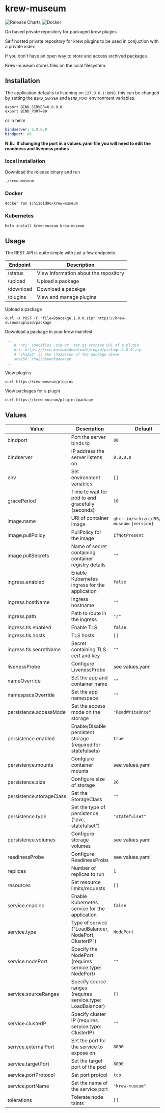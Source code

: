 # krew-museum
![Release Charts](https://github.com/schizoid90/krew-museum/workflows/Release%20Charts/badge.svg)
![Docker](https://github.com/schizoid90/krew-museum/workflows/Docker/badge.svg)

Go based private repository for packaged krew plugins

Self hosted private repository for krew plugins to be used in conjuction with a private index

If you don't have an open way to store and access archived packages.

Krew-museum stores files on the local filesystem.

## Installation

The application defaults to listening on `127.0.0.1:8090`, this can be changed by setting the `BIND_SERVER` and `BIND_PORT` environment variables.

```shell
export BIND_SERVER=0.0.0.0
export BIND_PORT=80
```

or in helm

```yaml
bindserver: 0.0.0.0
bindport: 80
```

**N.B.: If changing the port in a values.yaml file you will need to edit the readiness and liveness probes**

### local installation

Download the release binary and run

```shell
./krew-museum
```

### Docker

```shell
docker run schizoid90/krew-museum
```

### Kubernetes

```shell
helm install krew-museum krew-museum 
```

## Usage

The REST API is quite simple with just a few endpoints

| Endpoint  | Description                           |
|-----------|---------------------------------------| 
| /status   | View information about the repository |
| /upload   | Upload a package                      |
| /download | Download a pacakge                    |
| /plugins  | View and manage plugins               |

Upload a package

```shell
curl -X POST -F "file=@pacakge.1.0.0.zip" https://krew-museum/upload/package
```

Download a package in your krew manifest

```yaml
...
    # 'uri' specifies .zip or .tar.gz archive URL of a plugin
    uri: https://krew-museum/download/plugin/package.1.0.0.zip
    # 'sha256' is the sha256sum of the package above
    sha256: sha256sumofpackage
...
```

View plugins

```shell
curl https:/krew-museum/plugins
```

View packages for a plugin

```shell
curl https://krew-museum/plugins/package
```

## Values

| Value                     | Description                                                   | Default                                    |
|---------------------------|---------------------------------------------------------------|--------------------------------------------|
| bindport                  | Port the server binds to                                      | `80`                                       |
| bindserver                | IP address the server listens on                              | `0.0.0.0`                                  |
| env                       | Set environment variables                                     | `[]`                                       |
| gracePeriod               | Time to wait for pod to end gracefully (seconds)              | `10`                                       |
| image.name                | URI of container image                                        | `ghcr.io/schizoid90/krew-museum:{version}` |
| image.pullPolicy          | PullPolicy for the image                                      | `IfNotPresent`                             |
| image.pullSecrets         | Name of secret containing container registry details          | `""`                                       |
| ingress.enabled           | Enable Kubernetes ingress for the application                 | `false`                                    |
| ingress.hostName          | Ingress hostname                                              | `""`                                       |
| ingress.path              | Path to route in the ingress                                  | `"/"`                                      |
| ingress.tls.enabled       | Enable TLS                                                    | `false`                                    |
| ingress.tls.hosts         | TLS hosts                                                     | `[]`                                       |
| ingress.tls.secretName    | Secret containing TLS cert and key                            | `""`                                       |
| livenessProbe             | Configure LivenessProbe                                       | see values.yaml                            |
| nameOverride              | Set the app and container name                                | `""`                                       |
| namespaceOverride         | Set the app namespace                                         | `""`                                       |
| persistence.accessMode    | Set the access mode on the storage                            | `"ReadWriteOnce"`                          |
| persistence.enabled       | Enable/Disable persistent storage (required for statefulsets) | `true`                                     |
| persistence.mounts        | Confgiure container mounts                                    | see values.yaml                            |
| persistence.size          | Configure size of storage                                     | `2G`                                       |
| persistence.storageClass  | Set the StorageClass                                          | `""`                                       |
| persistence.type          | Set the type of persistence ("pvc, statefulset")              | `"statefulset"`                            |
| persistence.volumes       | Configure storage volumes                                     | see values.yaml                            |
| readinessProbe            | Configure ReadinessProbs                                      | see values.yaml                            |
| replicas                  | Number of replicas to run                                     | `1`                                        |
| resources                 | Set resource limits/requests                                  | `[]`                                       |
| service.enabled           | Enable Kubernetes service for the application                 | `false`                                    |
| service.type              | Type of service ("LoadBalancer, NodePort, ClusterIP")         | `NodePort`                                 |
| service.nodePort          | Specify the NodePort (requires service.type: NodePort)        | `""`                                       |
| service.sourceRanges      | Specify source ranges (requires service.type: LoadBalancer)   | `{}`                                       |
| service.clusterIP         | Specify cluster IP (requires service.type: ClusterIP)         | `""`                                       |
| serivce.externalPort      | Set the port for the service to expose on                     | `8090`                                     |
| service.targetPort        | Set the target port of the pod                                | `8090`                                     |
| service.portProtocol      | Set port protcol                                              | `tcp`                                      |
| service.portName          | Set the name of the service port                              | `"krew-museum"`                            |
| tolerations               | Tolerate node taints                                          | `[]`                                       |
